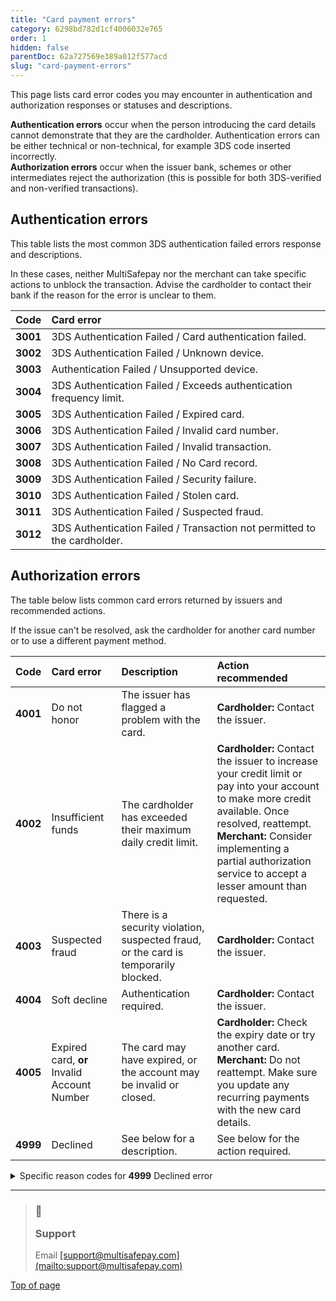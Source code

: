 ```yaml
---
title: "Card payment errors"
category: 6298bd782d1cf4006032e765
order: 1
hidden: false
parentDoc: 62a727569e389a012f577acd
slug: "card-payment-errors"
---
```

This page lists card error codes you may encounter in authentication and authorization responses or statuses and descriptions.

**Authentication errors** occur when the person introducing the card details cannot demonstrate that they are the cardholder. Authentication errors can be either technical or non-technical, for example 3DS code inserted incorrectly.\
**Authorization errors** occur when the issuer bank, schemes or other intermediates reject the authorization (this is possible for both 3DS-verified and non-verified transactions).

## Authentication errors

This table lists the most common 3DS authentication failed errors response and descriptions.

In these cases, neither MultiSafepay nor the merchant can take specific actions to unblock the transaction. Advise the cardholder to contact their bank if the reason for the error is unclear to them.

| Code     | Card error                                                               |
| :------- | :----------------------------------------------------------------------- |
| **3001** | 3DS Authentication Failed / Card authentication failed.                  |
| **3002** | 3DS Authentication Failed / Unknown device.                              |
| **3003** | Authentication Failed / Unsupported device.                              |
| **3004** | 3DS Authentication Failed / Exceeds authentication frequency limit.      |
| **3005** | 3DS Authentication Failed / Expired card.                                |
| **3006** | 3DS Authentication Failed / Invalid card number.                         |
| **3007** | 3DS Authentication Failed / Invalid transaction.                         |
| **3008** | 3DS Authentication Failed / No Card record.                              |
| **3009** | 3DS Authentication Failed / Security failure.                            |
| **3010** | 3DS Authentication Failed / Stolen card.                                 |
| **3011** | 3DS Authentication Failed / Suspected fraud.                             |
| **3012** | 3DS Authentication Failed / Transaction not permitted to the cardholder. |

## Authorization errors

The table below lists common card errors returned by <Glossary>issuers</Glossary> and recommended actions.

If the issue can't be resolved, ask the cardholder for another card number or to use a different payment method.

| Code     | Card error                                  | Description                                                                         | Action recommended                                                                                                                                                                                                                                                     |
| :------- | :------------------------------------------ | :---------------------------------------------------------------------------------- | :--------------------------------------------------------------------------------------------------------------------------------------------------------------------------------------------------------------------------------------------------------------------- |
| **4001** | Do not honor                                | The issuer has flagged a problem with the card.                                     | **Cardholder:** Contact the issuer.                                                                                                                                                                                                                                    |
| **4002** | Insufficient funds                          | The cardholder has exceeded their maximum daily credit limit.                       | **Cardholder:** Contact the issuer to increase your credit limit or pay into your account to make more credit available. Once resolved, reattempt.<br /> **Merchant:** Consider implementing a partial authorization service to accept a lesser amount than requested. |
| **4003** | Suspected fraud                             | There is a security violation, suspected fraud, or the card is temporarily blocked. | **Cardholder:**  Contact the issuer.                                                                                                                                                                                                                                   |
| **4004** | Soft decline                                | Authentication required.                                                            | **Cardholder:**  Contact the issuer.                                                                                                                                                                                                                                   |
| **4005** | Expired card, **or** Invalid Account Number | The card may have expired, or the account may be invalid or closed.                 | **Cardholder:**  Check the expiry date or try another card.<br /> **Merchant:**  Do not reattempt. Make sure you update any recurring payments with the new card details.                                                                                              |
| **4999** | Declined                                    | See below for a description.                                                        | See below for the action required.                                                                                                                                                                                                                                     |

<details>
  <summary>  Specific reason codes for <b>4999</b> Declined error</summary>

  <br />

  | Card error                                            | Description                                                                                                                                                                                                   | Action                                                                                                                                                                                                                                                                                                                                                      |
  | :---------------------------------------------------- | :------------------------------------------------------------------------------------------------------------------------------------------------------------------------------------------------------------ | :---------------------------------------------------------------------------------------------------------------------------------------------------------------------------------------------------------------------------------------------------------------------------------------------------------------------------------------------------------- |
  | **Refer to the card issuer**                          | The issuer wants to check the transaction.                                                                                                                                                                    | **Cardholder:** Contact the issuer to complete the transaction.                                                                                                                                                                                                                                                                                             |
  | **Invalid merchant or service provider**              | The issuer restricts the merchant or service provider.                                                                                                                                                        | **Cardholder:** Contact the issuer.                                                                                                                                                                                                                                                                                                                         |
  | **Pick up the card**                                  | The transaction was declined because the cardholder's account was closed or blocked.                                                                                                                          | **Cardholder:**  Contact the issuer to complete the transaction                                                                                                                                                                                                                                                                                             |
  | **Pick up the card, special conditions**              | The issuer wants to check the transaction.                                                                                                                                                                    | **Cardholder:** Contact the issuer to complete the transaction                                                                                                                                                                                                                                                                                              |
  | **Cardholder not enrolled in service**                | The cardholder is not enrolled in 3DS service.                                                                                                                                                                | **Cardholder**:  Contact the issuer. <br /> **Merchant**: card not enrolled in 3DS service. Not possible to authenticate                                                                                                                                                                                                                                    |
  | **Transaction timed out (ACS)**                       | The transaction expired in the authentication stage                                                                                                                                                           | **Cardholder**: In next transaction, complete authentication                                                                                                                                                                                                                                                                                                |
  | **Invalid merchant or service provider**              | The merchant or service provider is restricted by the issuer.                                                                                                                                                 | **Cardholder:** Contact the issuer.                                                                                                                                                                                                                                                                                                                         |
  | **Invalid transaction**                               | The transaction is invalid.                                                                                                                                                                                   | **Cardholder:** Check the payment method type and payment details <br />**Merchant:** Do not reattempt. The issuer will never approve.                                                                                                                                                                                                                      |
  | **Invalid amount**                                    | The payment amount exceeds issuer policies or regulatory limits.                                                                                                                                              | **Cardholder:** Contact your bank.                                                                                                                                                                                                                                                                                                                          |
  | **Invalid card, or account number**                   | The card may have expired, or the account may be invalid or closed.                                                                                                                                           | **Cardholder:** Contact the issuer.                                                                                                                                                                                                                                                                                                                         |
  | **Invalid issuer**                                    | The first digit of the card number doesn't match any issuer.                                                                                                                                                  | **Cardholder:** Check the first digit of the card number, or contact the issuer.<br /> **Merchant:** Do not reattempt. The issuer will never approve.                                                                                                                                                                                                       |
  | **Re-enter transaction**                              | There was a transaction error, or the issuer was temporarily unavailable.                                                                                                                                     | **Merchant:** Reattempt if still unsuccessful after several attempts, email [support@multisafepay.com](mailto:support@multisafepay.com)                                                                                                                                                                                                                     |
  | **File temporarily unavailable**                      | Authorization failed due to a temporary error.                                                                                                                                                                | **Merchant:** Reattempt if still unsuccessful after several attempts, email [support@multisafepay.com](mailto:support@multisafepay.com)                                                                                                                                                                                                                     |
  | **Format error**                                      | The format may be incorrect.                                                                                                                                                                                  | **Merchant:** Check the transaction data.                                                                                                                                                                                                                                                                                                                   |
  | **Insufficient funds or over credit limit**           | The card exceeds the holder's credit limit or will go over if the transaction is processed.                                                                                                                   | **Cardholder:** Contact the issuer to increase your credit limit or pay into your account to make more credit available. Once resolved, reattempt.<br />  **Merchant:**  Consider implementing a partial authorization service to accept a less than requested.                                                                                             |
  | **Invalid PIN**                                       | The PIN may be incorrect.                                                                                                                                                                                     | **Cardholder:**  Try again with the correct PIN.                                                                                                                                                                                                                                                                                                            |
  | **Transaction not permitted to cardholder**           | The cardholder isn't permitted to perform this type of transaction, e.g.: <br /> - Product type  <br /> - Issuer policy <br /> - Restricted country or across borders <br />- Card has not yet been activated | **Cardholder:** Contact the issuer. <br /> **Merchant:** Do **not** reattempt. The issuer will never approve.                                                                                                                                                                                                                                               |
  | **Transaction not permitted to acquirer or terminal** | Your MultiSafepay account is not set up for this payment method or type of transaction.                                                                                                                       | **Merchant:** Email [support@multisafepay.com](mailto:support@multisafepay.com)                                                                                                                                                                                                                                                                             |
  | **Restricted card**                                   | The card is restricted, e.g.: <br />- Deceased cardholder <br /> - Permanently blocked <br />- Embargoed country                                                                                              | **Cardholder:** Contact the issuer.<br /> **Merchant:** Reattempt if the cardholder confirms the restriction has been removed. Do **not** alter the country code or any other transaction data.                                                                                                                                                             |
  | **PIN not changed**                                   | A PIN change request was not completed successfully.                                                                                                                                                          | **Cardholder:** Contact the issuer.                                                                                                                                                                                                                                                                                                                         |
  | **PIN tries exceeded**                                | The number of PIN tries exceeded.                                                                                                                                                                             | **Merchant:** Do **not** reattempt on the same day to allow limits to reset.                                                                                                                                                                                                                                                                                |
  | **Invalid or non-existent account**                   | The account is temporarily blocked. The card may not have been activated yet.                                                                                                                                 | **Cardholder:** Contact the issuer.<br /> **Merchant:**  Reattempt. If the cardholder confirms the account is unblocked or the card has been activated.                                                                                                                                                                                                     |
  | **Negative CAM, dCVV, iCVV, or CVV results**          | There may have been an issue with the card reader or a voltage spike during the read.                                                                                                                         | **Merchant:**  Reattempt, but monitor for potential fraud.                                                                                                                                                                                                                                                                                                  |
  | **Cannot verify PIN**                                 | An issue with card verification.                                                                                                                                                                              | **Merchant:** You can reattempt within the same day, or attempt <Glossary>POS</Glossary> transactions as non-PIN transactions, if applicable.                                                                                                                                                                                                               |
  | **Cryptographic failure**                             | Technical issues.                                                                                                                                                                                             | The issuer cannot authorize the transaction for technical reasons.                                                                                                                                                                                                                                                                                          |
  | **Authorization or issuer system inoperative**        | The issuer couldn't be contacted, or the authorization timed out.                                                                                                                                             | **Merchant:** You can reattempt within the same day.                                                                                                                                                                                                                                                                                                        |
  | **Unable to route the transaction**                   | There was a technical destination error in the issuer's system.                                                                                                                                               | **Cardholder:** You can reattempt.                                                                                                                                                                                                                                                                                                                          |
  | **Transaction cannot be completed**                   | There is a temporary or permanent restriction on the cardholder's account, e.g.:<br />- Gambling <br /> - Unauthorized card-not-present transaction  <br />- No two-factor authentication                     | **Cardholder:** Contact the issuer.<br />**Merchant:** Reattempt if the cardholder confirms the restriction has been removed. Do **not** alter any transaction data.                                                                                                                                                                                        |
  | **Duplicate transmission detected**                   | The same transaction has been submitted more than once.                                                                                                                                                       | **Cardholder:** Do **not** reattempt.                                                                                                                                                                                                                                                                                                                       |
  | **System error**                                      | There is a temporary error in the issuer's system.                                                                                                                                                            | **Merchant:** Reattempt if it still unsuccessful, email [support@multisafepay.com](mailto:support@multisafepay.com)                                                                                                                                                                                                                                         |
  | **Card type verification error**                      | The CID or CVV2 code provided doesn't match the card.                                                                                                                                                         | **Cardholder:** Provide the correct code, and then reattempt.<br /> **Merchant:** You can try again without a code, but be aware that it may be a fraudulent transaction if the cardholder doesn't have the correct code, **or** Your MultiSafepay account may be configured incorrectly. Email [support@multisafepay.com](mailto:support@multisafepay.com) |
  | **Stop payment order**                                | The cardholder has requested that the issuer stop a recurring payment transaction.                                                                                                                            | **Cardholder:** Provide an alternative payment method, or contact the issuer. <br /> **Merchant:** Do **not** reattempt. The issuer will never approve.                                                                                                                                                                                                     |
  | **Revocation of authorization order**                 | The cardholder requested that the issuer stop recurring payment transactions with a specific merchant.                                                                                                        | **Cardholder:** Provide an alternative payment method, or contact the issuer.<br /> **Merchant:** Do **not** reattempt. The issuer will never approve.                                                                                                                                                                                                      |
  | **Revocation of all authorizations order**            | The cardholder requested the issuer to stop all recurring payment transactions for that card.                                                                                                                 | **Cardholder:** Provide an alternative payment method, or contact the issuer.<br />  **Merchant:** Do **not** reattempt. The issuer will never approve.                                                                                                                                                                                                     |
  | **Decline for CVV2 failure**                          | CVV2 verification failed in a card-not-present transaction.                                                                                                                                                   | **Merchant:** Validate the CVV2 value before reattempting. Monitor reattempts for potential fraud.                                                                                                                                                                                                                                                          |
  | **Additional customer authentication required**       | The transaction falls within the scope of PSD2 and did not pass 3D Secure.                                                                                                                                    | **Merchant:**  For card-not-present transactions, reattempt with 3D Secure.                                                                                                                                                                                                                                                                                 |
  | **Declined by MultiSafepay**                          | Our automated fraud filter flagged the transaction as probably fraudulent.                                                                                                                                    | Email [support@multisafepay.com](mailto:support@multisafepay.com)                                                                                                                                                                                                                                                                                           |
  | **3D Secure authentication cancelled**                | 3DS authentication was cancelled.                                                                                                                                                                             | Ask the cardholder to reattempt.                                                                                                                                                                                                                                                                                                                            |
  | **3D Secure-authenticated cards**                     | Merchant only accepts 3D Secure-authenticated cards                                                                                                                                                           | Email a request to accept non-3D Secure authenticated cards to [risk@multisafepay.com](mailto:risk@multisafepay.com)                                                                                                                                                                                                                                        |

  <br />
</details>

***

<blockquote class="callout callout_info">
  <h3 class="callout-heading false">
    <span class="callout-icon">💬</span>
    <p>Support</p>
  </h3>

  <p>Email <a href="mailto:support@multisafepay.com">[support@multisafepay.com](mailto:support@multisafepay.com)</a></p>
</blockquote>

[Top of page](#)